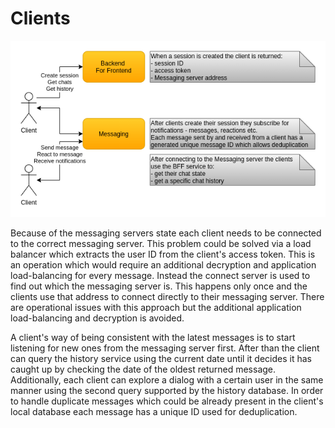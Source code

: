 # Clients

![Clients](images/cecochat-05-clients.png)

Because of the messaging servers state each client needs to be connected to the correct messaging server. This problem could be solved via a load balancer which extracts the user ID from the client's access token. This is an operation which would require an additional decryption and application load-balancing for every message. Instead the connect server is used to find out which the messaging server is. This happens only once and the clients use that address to connect directly to their messaging server. There are operational issues with this approach but the additional application load-balancing and decryption is avoided.

A client's way of being consistent with the latest messages is to start listening for new ones from the messaging server first. After than the client can query the history service using the current date until it decides it has caught up by checking the date of the oldest returned message. Additionally, each client can explore a dialog with a certain user in the same manner using the second query supported by the history database. In order to handle duplicate messages which could be already present in the client's local database each message has a unique ID used for deduplication.
